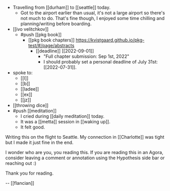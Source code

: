 - Travelling from [[durham]] to [[seattle]] today.
  - Got to the airport earlier than usual, it's not a large airport so there's not much to do. That's fine though, I enjoyed some time chilling and planning/writing before boarding.
- [[ivo velitchkov]]
  - #push [[pkg book]]
    - [[pkg book chapters]] https://kvistgaard.github.io/pkg-test/#/page/abstracts
      - [[deadline]] [[2022-09-01]]
        - "Full chapter submission: Sep 1st, 2022"
        - I should probably set a personal deadline of July 31st: [[2022-07-31]].
- spoke to:
  - [[l]]
  - [[b]]
  - [[ladee]]
  - [[ex]]
  - [[jz]]
- [[throwing dice]]
- #push [[meditation]]
  - I cried during [[daily meditation]] today.
  - It was a [[metta]] session in [[waking up]].
  - It felt good.

Writing this on the flight to Seattle. My connection in [[Charlotte]] was tight but I made it just fine in the end.

I wonder who are you, you reading this. If you are reading this in an Agora, consider leaving a comment or annotation using the Hypothesis side bar or reaching out :)

Thank you for reading.

-- [[flancian]]
